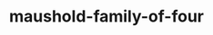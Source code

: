 ---
id: 925
title: maushold-family-of-four
types: [normal]
image: https://raw.githubusercontent.com/PokeAPI/sprites/master/sprites/pokemon/925.png
---